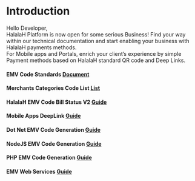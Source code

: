 # Introduction
Hello Developer,<br />
HalalaH Platform is now open for some serious Business! Find your way within our technical documentation and start enabling your business with HalalaH payments methods. <br />For Mobile apps and Portals, enrich your client’s experience by simple Payment methods based on HalalaH standard QR code and Deep Links.


#### EMV Code Standards [Document](HalalaH%20QR%20Code%20Standard%20-%20Merchant-Presented%20Mode%20v1.2.pdf)

#### Merchants Categories Code List [List](Merchants%20Categories%20Codes%20List.md)

#### HalalaH EMV Code Bill Status V2 [Guide](HalalaH%20EMV%20Code%20Bill%20Status%20V2.md)

#### Mobile Apps DeepLink [Guide](Mobile%20Apps%20DeepLink.md)

#### Dot Net EMV Code Generation [Guide](Dot%20Net%20EMV%20Code%20Generation/README.md)

#### NodeJS EMV Code Generation [Guide](NodeJS%20EMV%20Code%20Generation/README.md)

#### PHP EMV Code Generation [Guide](PHP%20EMV%20Code%20Generation/README.md)

#### EMV Web Services [Guide](EMV%20Web%20Services/README.md)
